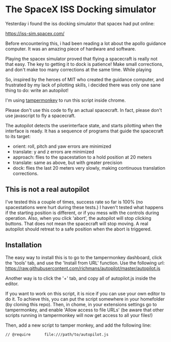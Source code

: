 # The SpaceX ISS Docking simulator
Yesterday i found the iss docking simulator that spacex had put online: 

https://iss-sim.spacex.com/

Before encountering this, i had been reading a lot about the apollo guidance computer. It was an amazing piece of hardware and software.

Playing the spacex simulator proved that flying a spacecraft is really not that easy. The key to getting it to dock is patience! Make small corrections, and don't make too many corrections at the same time. While playing 

So, inspired by the heroes of MIT who created the guidance computer, and frustrated by my lack of pilotting skills, i decided there was only one sane thing to do: write an autopilot!

I'm using [tampermonkey](https://chrome.google.com/webstore/detail/tampermonkey/dhdgffkkebhmkfjojejmpbldmpobfkfo?hl=nl) to run this script inside chrome.

Please don't use this code to fly an actual spacecraft. In fact, please don't use javascript to fly a spacecraft. 

The autopilot detects the userinterface state, and starts pilotting when the interface is ready. It has a sequence of programs that guide the spacecraft to its target:

* orient: roll, pitch and yaw errors are minimized
* translate: y and z errors are minimized
* approach: flies to the spacestation to a hold position at 20 meters
* translate: same as above, but with greater precision
* dock: flies the last 20 meters very slowly, making continuous translation corrections.

## This is not a real autopilot
I've tested this a couple of times, success rate so far is 100% (no spacestations were hurt during these tests.) I haven't tested what happens if the starting position is different, or if you mess with the controls during operation. Also, when you click 'abort', the autopilot will stop clicking buttons. That does not mean the spacecraft will stop moving. A real autopilot should retreat to a safe position when the abort is triggered.

## Installation
The easy way to install this is to go to the tampermonkey dashboard, click the 'tools' tab, and use the 'Install from URL' function. Use the following url: https://raw.githubusercontent.com/richmans/autopilot/master/autopilot.js

Another way is to click the '+' tab, and copy all of autopilot.js inside the editor. 

If you want to work on this script, it is nice if you can use your own editor to do it. To achieve this, you can put the script somewhere in your homefolder (by cloning this repo). Then, in chome, in your extensions settings go to tampermonkey, and enable 'Allow access to file URLs' (be aware that other scripts running in tampermonkey will now get access to all your files!)

Then, add a new script to tamper monkey, and add the following line:

```
// @require      file:///path/to/autopilot.js
```

